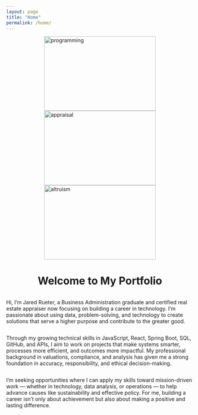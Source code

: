 ```yaml
---
layout: page
title: "Home"
permalink: /home/
---
```


<div style="display: flex; justify-content: space-evenly; align-items: center; flex-wrap: wrap;">
  <img src="https://github.com/user-attachments/assets/738e83f7-69db-4eeb-a746-dbd60decaacc" alt="programming" style="width: 300px; height: 200px;" />
  <img src="https://github.com/user-attachments/assets/7f1e8153-f26c-4fbc-9722-893d38d52da0" alt="appraisal" style="width: 300px; height: 200px;" />
  <img src="https://github.com/user-attachments/assets/5aadb847-e3cd-4cb8-94ff-e8c9ce40a9e8" alt="altruism" style="width: 300px; height: 200px;" />

  # Welcome to My Portfolio
Hi, I’m Jared Rueter, a Business Administration graduate and certified real estate appraiser now focusing on building a career in technology. I’m passionate about using data, problem-solving, and technology to create solutions that serve a higher purpose and contribute to the greater good.

Through my growing technical skills in JavaScript, React, Spring Boot, SQL, GitHub, and APIs, I aim to work on projects that make systems smarter, processes more efficient, and outcomes more impactful. My professional background in valuations, compliance, and analysis has given me a strong foundation in accuracy, responsibility, and ethical decision-making.

I’m seeking opportunities where I can apply my skills toward mission-driven work — whether in technology, data analysis, or operations — to help advance causes like sustainability and effective policy. For me, building a career isn’t only about achievement but also about making a positive and lasting difference.

